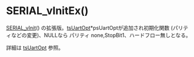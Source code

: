# SERIAL_vInitEx()

[SERIAL_vInit](serial_vinit.md)() の拡張版。[tsUartOpt](tsuartopt.md)\*psUartOptが追加され初期化関数 (パリティなどの変更)、NULLなら パリティ none,StopBit1、ハードフロー無しとなる。

詳細は [tsUartOpt](tsuartopt.md) 参照。

